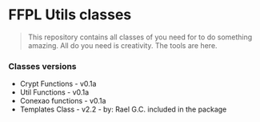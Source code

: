 FFPL Utils classes
========

> This repository contains all classes of you need for to do something amazing. 
> All do you need is creativity. 
> The tools are here.

### Classes versions ###

* Crypt Functions - v0.1a
* Util Functions - v0.1a
* Conexao functions - v0.1a
* Templates Class - v2.2 - by: Rael G.C. included in the package